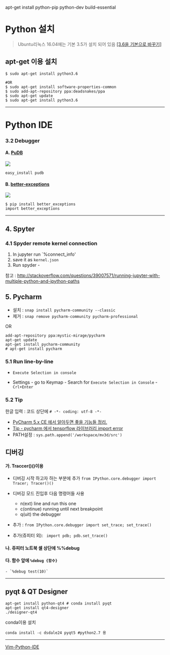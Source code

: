 
apt-get install python-pip python-dev build-essential 

# Python 설치 

> Ubuntu리눅스 16.04에는 기본 3.5가 설치 되어 있음 [[3.6을 기본으로 바꾸기]](http://w3devlabs.net/wp/?p=16901)

## apt-get 이용 설치 

```
$ sudo apt-get install python3.6

#OR
$ sudo apt-get install software-properties-common
$ sudo add-apt-repository ppa:deadsnakes/ppa
$ sudo apt-get update
$ sudo apt-get install python3.6
```



---

# Python IDE

### 3.2 Debugger 



#### A. [PuDB](http://heather.cs.ucdavis.edu/~matloff/pudb.html)
![](http://heather.cs.ucdavis.edu/~matloff/pudb1.png)
```
easy_install pudb
```

#### B. [better-exceptions](https://github.com/Qix-/better-exceptions)

![](https://github.com/Qix-/better-exceptions/raw/master/screenshot.png)

```
$ pip install better_exceptions
import better_exceptions
```

--- 

## 4. Spyter
### 4.1 Spyder remote kernel connection
1. In jupyter run `%connect_info'
2. save it as `kernel.json`
3. Run spyder -

참고 : http://stackoverflow.com/questions/39007571/running-jupyter-with-multiple-python-and-ipython-paths

## 5. Pycharm

- 설치 : `snap install pycharm-community --classic`
- 제거 : `snap remove pycharm-community pycharm-professional`

OR

```
add-apt-repository ppa:mystic-mirage/pycharm
apt-get update
apt-get install pycharm-community
# apt-get install pycharm
```

### 5.1 Run line-by-line 

- `Execute Selection in console`

- Settings - go to Keymap - Search for `Execute Selection in Console` -  `Crl+Enter`

### 5.2 Tip

한글 입력 : 코드 상단에 `# -*- coding: utf-8 -*-`

- [PyCharm 5.x CE 에서 알아두면 좋을 기능들 정리.](http://blog.naver.com/passion053/220684364208)
- [Tip - pycharm 에서 tensorflow 라이브러리 import error ](http://suseok.egloos.com/4272210)
- PATH설정 : `sys.path.append('/workspace/mv3d/src')`


## 디버깅 

#### 가. Traccer()()이용 

- 디버깅 시작 하고자 하는 부분에 추가 `from IPython.core.debugger import Tracer; Tracer()() `
- 디버깅 모드 진입후 다음 명령어들 사용 
    - n(ext) line and run this one 
    - c(ontinue) running until next breakpoint
    - q(uit) the debugger

- 추가 : `from IPython.core.debugger import set_trace; set_trace()`
- 추가(쥬피터 외): ` import pdb; pdb.set_trace()`

#### 나. 쥬피터 노트북 셀 상단에 %%debug

#### 다. 함수 앞에 `%debug {함수}` 
    - `%debug test(10)`


--- 
## pyqt & QT Designer

```
apt-get install python-qt4 # conda install pyqt
apt-get install qt4-designer
./designer-qt4
```

conda이용 설치
```
conda install -c dsdale24 pyqt5 #python2.7 용
```
---

[Vim-Python-IDE](https://github.com/jarolrod/vim-python-ide)

